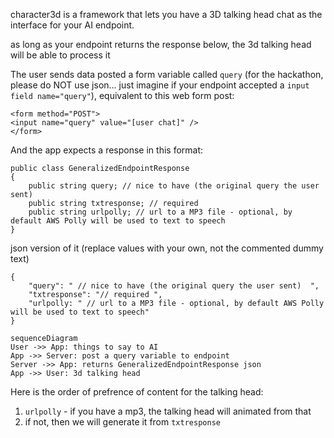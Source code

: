character3d is a framework that lets you have a 3D talking head chat as the interface for your AI endpoint.

as long as your endpoint returns the response below, the 3d talking head will be able to process it 

The user sends data posted a form variable called `query` (for the hackathon, please do NOT use json... just imagine if your endpoint accepted a `input field name="query"`), equivalent to this web form post: 

```
<form method="POST">
<input name="query" value="[user chat]" />
</form>
```


And the app expects a response in this format: 

```
public class GeneralizedEndpointResponse
{
    public string query; // nice to have (the original query the user sent) 
    public string txtresponse; // required 
    public string urlpolly; // url to a MP3 file - optional, by default AWS Polly will be used to text to speech
}
```
json version of it (replace values with your own, not the commented dummy text)
``` 
{
    "query": " // nice to have (the original query the user sent)  ",
    "txtresponse": "// required ",
    "urlpolly: " // url to a MP3 file - optional, by default AWS Polly will be used to text to speech"
}
```



```mermaid
sequenceDiagram
User ->> App: things to say to AI
App ->> Server: post a query variable to endpoint
Server ->> App: returns GeneralizedEndpointResponse json 
App ->> User: 3d talking head
```

Here is the order of prefrence of content for the talking head:

1. `urlpolly` - if you have a mp3, the talking head will animated from that
2. if not, then we will generate it from `txtresponse` 
